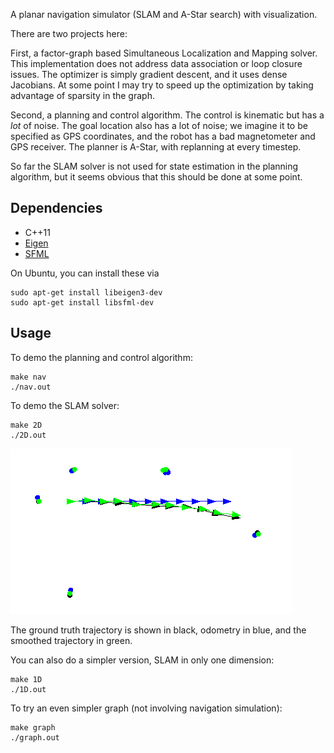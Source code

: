 A planar navigation simulator (SLAM and A-Star search) with visualization.

There are two projects here:

First, a factor-graph based Simultaneous Localization and Mapping solver. This implementation does not address data association or loop closure issues. The optimizer is simply gradient descent, and it uses dense Jacobians. At some point I may try to speed up the optimization by taking advantage of sparsity in the graph.

Second, a planning and control algorithm. The control is kinematic but has a _lot_ of noise. The goal location also has a lot of noise; we imagine it to be specified as GPS coordinates, and the robot has a bad magnetometer and GPS receiver. The planner is A-Star, with replanning at every timestep.

So far the SLAM solver is not used for state estimation in the planning algorithm, but it seems obvious that this should be done at some point.

## Dependencies

 * C++11
 * [Eigen](http://eigen.tuxfamily.org)
 * [SFML](https://www.sfml-dev.org/tutorials/2.5/)

On Ubuntu, you can install these via

```
sudo apt-get install libeigen3-dev
sudo apt-get install libsfml-dev
```

## Usage

To demo the planning and control algorithm:
```
make nav
./nav.out
```

To demo the SLAM solver:

```
make 2D
./2D.out
```

![alt text](slam.png "Demo screenshot")

The ground truth trajectory is shown in black, odometry in blue, and the smoothed trajectory in green.

You can also do a simpler version, SLAM in only one dimension:

```
make 1D
./1D.out
```

To try an even simpler graph (not involving navigation simulation):

```
make graph
./graph.out
```
